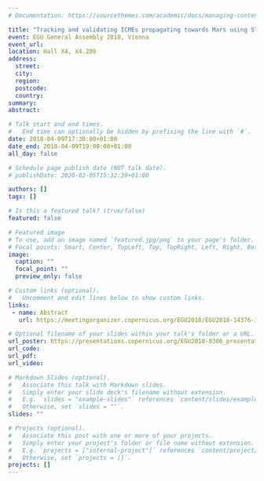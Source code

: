 ```yaml
---
# Documentation: https://sourcethemes.com/academic/docs/managing-content/

title: "Tracking and validating ICMEs propagating towards Mars using STEREO Heliospheric Imagers combined with Forbush decreases detected by MSL/RAD"
event: EGU General Assembly 2018, Vienna
event_url:
location: Hall X4, X4.209
address:
  street:
  city:
  region:
  postcode:
  country:
summary:
abstract:

# Talk start and end times.
#   End time can optionally be hidden by prefixing the line with `#`.
date: 2018-04-09T17:30:00+01:00
date_end: 2018-04-09T19:00:00+01:00
all_day: false

# Schedule page publish date (NOT talk date).
# publishDate: 2020-02-05T15:32:39+01:00

authors: []
tags: []

# Is this a featured talk? (true/false)
featured: false

# Featured image
# To use, add an image named `featured.jpg/png` to your page's folder. 
# Focal points: Smart, Center, TopLeft, Top, TopRight, Left, Right, BottomLeft, Bottom, BottomRight.
image:
  caption: ""
  focal_point: ""
  preview_only: false

# Custom links (optional).
#   Uncomment and edit lines below to show custom links.
links:
 - name: Abstract
   url: https://meetingorganizer.copernicus.org/EGU2018/EGU2018-14376-1.pdf

# Optional filename of your slides within your talk's folder or a URL.
url_poster: https://presentations.copernicus.org/EGU2018-9306_presentation.pdf
url_code:
url_pdf:
url_video:

# Markdown Slides (optional).
#   Associate this talk with Markdown slides.
#   Simply enter your slide deck's filename without extension.
#   E.g. `slides = "example-slides"` references `content/slides/example-slides.md`.
#   Otherwise, set `slides = ""`.
slides: ""

# Projects (optional).
#   Associate this post with one or more of your projects.
#   Simply enter your project's folder or file name without extension.
#   E.g. `projects = ["internal-project"]` references `content/project/deep-learning/index.md`.
#   Otherwise, set `projects = []`.
projects: []
---
```

